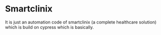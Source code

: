 # Smartclinix
It is just an automation code of smartclinix (a complete healthcare solution) which is build on cypress which is basically.
